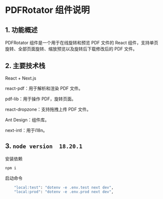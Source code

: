 # PDFRotator 组件说明

## 1. 功能概述

PDFRotator 组件是一个用于在线旋转和预览 PDF 文件的 React 组件，支持单页旋转、全部页面旋转、缩放预览以及旋转后下载修改后的 PDF 文件。

## 2. 主要技术栈

React + Next.js

react-pdf：用于解析和渲染 PDF 文件。

pdf-lib：用于操作 PDF，旋转页面。

react-dropzone：支持拖拽上传 PDF 文件。

Ant Design：组件库。

next-intl：用于i18n。

## 3. `node version  18.20.1`
安装依赖
```bash
npm i
```
启动命令

```bash
    "local:test": "dotenv -e .env.test next dev",
    "local:prod": "dotenv -e .env.prod next dev",
```



